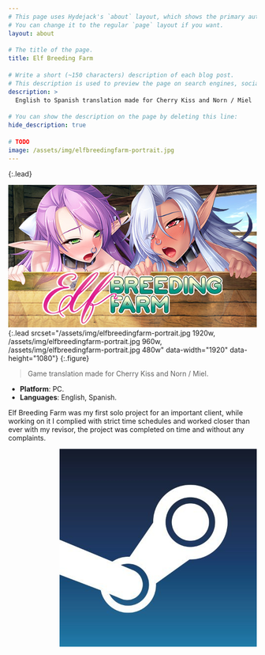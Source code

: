 ```yaml
---
# This page uses Hydejack's `about` layout, which shows the primary author's picture and about text at the top.
# You can change it to the regular `page` layout if you want.
layout: about

# The title of the page.
title: Elf Breeding Farm

# Write a short (~150 characters) description of each blog post.
# This description is used to preview the page on search engines, social media, etc.
description: >
  English to Spanish translation made for Cherry Kiss and Norn / Miel

# You can show the description on the page by deleting this line:
hide_description: true

# TODO
image: /assets/img/elfbreedingfarm-portrait.jpg
---
```

{:.lead}

![Screenshot](/assets/img/elfbreedingfarm-portrait.jpg){:.lead srcset="/assets/img/elfbreedingfarm-portrait.jpg 1920w, /assets/img/elfbreedingfarm-portrait.jpg 960w, /assets/img/elfbreedingfarm-portrait.jpg 480w" data-width="1920" data-height="1080"}
{:.figure}

> Game translation made for Cherry Kiss and Norn / Miel.

<ul>
  <li><b id="notice">Platform</b>: PC.</li>
  <li><b id="notice">Languages</b>: English, Spanish.</li>
</ul>

<p>Elf Breeding Farm was my first solo project for an important client, while working on it I complied with strict time schedules and worked closer than ever with my revisor, the project was completed on time and without any complaints.</p>

<div>
  <a class="imgclass" href="https://store.steampowered.com/app/1233710/Elf_Breeding_Farm/" target="_blank">
    <img align="right" class="game-social" src="/assets/img/steam-small.jpg"/>
  </a>
</div>
